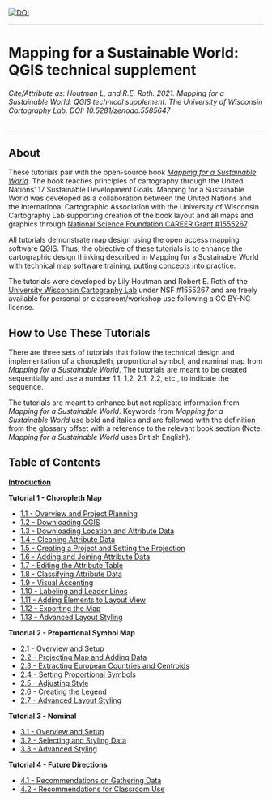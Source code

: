 [![DOI](https://zenodo.org/badge/DOI/10.5281/zenodo.5585647.svg)](https://doi.org/10.5281/zenodo.5585647)


---

# Mapping for a Sustainable World: QGIS technical supplement

###### Cite/Attribute as: Houtman L, and R.E. Roth. 2021. _Mapping for a Sustainable World: QGIS technical supplement_. The University of Wisconsin Cartography Lab. DOI: 10.5281/zenodo.5585647

---

## About

These tutorials pair with the open-source book [_Mapping for a Sustainable World_](http://bit.ly/SDGbook). The book teaches principles of cartography through the United Nations’ 17 Sustainable Development Goals. Mapping for a Sustainable World was developed as a collaboration between the United Nations and the International Cartographic Association with the University of Wisconsin Cartography Lab supporting creation of the book layout and all maps and graphics through [National Science Foundation CAREER Grant #1555267](https://www.nsf.gov/awardsearch/showAward?AWD_ID=1555267).

All tutorials demonstrate map design using the open access mapping software [QGIS](https://qgis.org/en/site/). Thus, the objective of these tutorials is to enhance the cartographic design thinking described in Mapping for a Sustainable World with technical map software training, putting concepts into practice.

The tutorials were developed by Lily Houtman and Robert E. Roth of the [University Wisconsin Cartography Lab](https://geography.wisc.edu/cartography/) under NSF #1555267 and are freely available for personal or classroom/workshop use following a CC BY-NC license.

## How to Use These Tutorials

There are three sets of tutorials that follow the technical design and implementation of a choropleth, proportional symbol, and nominal map from _Mapping for a Sustainable World_. The tutorials are meant to be created sequentially and use a number 1.1, 1.2, 2.1, 2.2, etc., to indicate the sequence.

The tutorials are meant to enhance but not replicate information from _Mapping for a Sustainable World_. Keywords from _Mapping for a Sustainable World_ use bold and italics and are followed with the definition from the glossary offset with a reference to the relevant book section (Note: _Mapping for a Sustainable World_ uses British English).

## Table of Contents

[**Introduction**](/0_Introduction/0.1_Overview.md)

**Tutorial 1 - Choropleth Map**
- [1.1 - Overview and Project Planning](/1_Choropleth/1.1_Scope.md)
- [1.2 - Downloading QGIS](/1_Choropleth/1.2_Download_QGIS.md)
- [1.3 - Downloading Location and Attribute Data](/1_Choropleth/1.3_Download_Data.md)
- [1.4 - Cleaning Attribute Data](/1_Choropleth/1.4_Clean_Data.md)
- [1.5 - Creating a Project and Setting the Projection](/1_Choropleth/1.5_Project_and_Save.md)
- [1.6 - Adding and Joining Attribute Data](/1_Choropleth/1.6_Add_Data.md)
- [1.7 - Editing the Attribute Table](/1_Choropleth/1.7_Edit_Attribute_table_Map_Algebra.md)
- [1.8 - Classifying Attribute Data](/1_Choropleth/1.8_Classify_Data.md)
- [1.9 - Visual Accenting](/1_Choropleth/1.9_Visual_Accenting.md)
- [1.10 - Labeling and Leader Lines](/1_Choropleth/1.10_Labels.md)
- [1.11 - Adding Elements to Layout View](/1_Choropleth/1.11_Layout.md)
- [1.12 - Exporting the Map](/1_Choropleth/1.12_Save.md)
- [1.13 - Advanced Layout Styling](/1_Choropleth/1.13_Advanced_Layout.md)

**Tutorial 2 - Proportional Symbol Map**
- [2.1 - Overview and Setup](/2_Proportional_Symbol/2.1_proportional_setup.md)
- [2.2 - Projecting Map and Adding Data](/2_Proportional_Symbol/2.2_project_and_data.md)
- [2.3 - Extracting European Countries and Centroids](/2_Proportional_Symbol/2.3_select_europe_and_centroids.md)
- [2.4 - Setting Proportional Symbols](/2_Proportional_Symbol/2.4_proportional_symbol.md)
- [2.5 - Adjusting Style](/2_Proportional_Symbol/2.5_styling.md)
- [2.6 - Creating the Legend](/2_Proportional_Symbol/2.6_legend.md)
- [2.7 - Advanced Layout Styling](/2_Proportional_Symbol/2.7_layout.md)

**Tutorial 3 - Nominal**
- [3.1 - Overview and Setup](/3_Nominal/3.1_nominal_setup.md)
- [3.2 - Selecting and Styling Data](/3_Nominal/3.2_select_and_style.md)
- [3.3 - Advanced Styling](/3_Nominal/3.3_layout.md)

**Tutorial 4 - Future Directions**
- [4.1 - Recommendations on Gathering Data](/4_Future_Directions/4.1_Recommendations_own_data.md)
- [4.2 - Recommendations for Classroom Use](/4_Future_Directions/4.2_K12_Classroom_Use.md)
